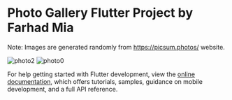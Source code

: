 # Photo Gallery Flutter Project by Farhad Mia

Note: Images are generated randomly from https://picsum.photos/ website.


![photo2](https://github.com/farhadcse7/farhadostad/assets/48383136/260a07ee-d5be-4d7d-b386-5e3f1d76454d)
![photo0](https://github.com/farhadcse7/farhadostad/assets/48383136/32612a33-e820-4f48-a629-b28f64a30d84)


For help getting started with Flutter development, view the
[online documentation](https://docs.flutter.dev/), which offers tutorials,
samples, guidance on mobile development, and a full API reference.
